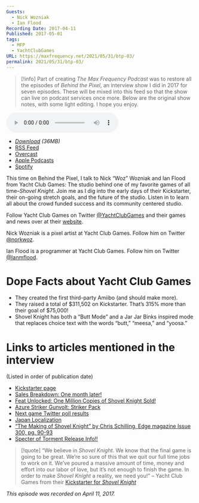 ```yaml
---
Guests:
  - Nick Wozniak
  - Ian Flood
Recording Date: 2017-04-11
Published: 2017-05-01
tags:
  - MFP
  - YachtClubGames
URL: https://maxfrequency.net/2021/05/31/btp-03/
permalink: 2021/05/31/btp-03/
---
```

> [!info]
> Part of creating *The Max Frequency Podcast* was to restore all the episodes of *Behind the Pixel*, an interview show I did in 2017 for seven episodes. These will be mixed into this feed so that the show can live on podcast services once more. Below are the original show notes, with some light editing. I hope you enjoy.

<audio controls>
  <source src="http://traffic.libsyn.com/forcedn/maxfrequency/BTP_Ep3_YCG.mp3">
</audio>

- *[Download](http://traffic.libsyn.com/forcedn/maxfrequency/BTP_Ep3_YCG.mp3) (36MB)*
- [RSS Feed](https://maxfrequency.libsyn.com/rss)
- [Overcast](https://overcast.fm/itunes1557043396)
- [Apple Podcasts](https://podcasts.apple.com/us/podcast/the-max-frequency-podcast/id1557043396)
- [Spotify](https://open.spotify.com/show/3W1LwBNmhZ6s5QmQViWXKn)

This time on Behind the Pixel, I talk to Nick “Woz” Wozniak and Ian Flood from Yacht Club Games: The studio behind one of my favorite games of all time–*Shovel Knight*. Join me as I dig into the early days of their Kickstarter, their on-going stretch goals, and the future of the studio. Listen in to learn all about the crowd funded success and its community centered studio.

Follow Yacht Club Games on Twitter [@YachtClubGames](http://twitter.com/yachtclubgames) and their games and news over at their [website](http://yachtclubgames.com/).

Nick Wozniak is a pixel artist at Yacht Club Games. Follow him on Twitter [@norkwoz](http://twitter.com/norkwoz).

Ian Flood is a programmer at Yacht Club Games. Follow him on Twitter [@Ianmflood](http://twitter.com/ianmflood).
# Dope Facts about Yacht Club Games

- They created the first third-party Amiibo (and should make more).
- They raised a total of $311,502 on Kickstarter. That’s 315% more than their goal of $75,000!
- Shovel Knight has both a “Butt Mode” and a Jar Jar Binks inspired mode that replaces choice text with the words “butt,” “meesa,” and “yoosa.”
# Links to articles mentioned in the interview

(Listed in order of publication date)

- [Kickstarter page](https://www.kickstarter.com/projects/yachtclubgames/shovel-knight)
- [Sales Breakdown: One month later!](http://yachtclubgames.com/2014/08/sales-one-month/)
- [Feat Unlocked: One Million Copies of Shovel Knight Sold!](http://yachtclubgames.com/2016/04/feat-unlocked-one-million-copies-of-shovel-knight-sold/)
- [Azure Striker Gunvolt: Striker Pack](http://yachtclubgames.com/2016/07/azure-striker-gunvolt-striker-pack/)
- [Next game Twitter poll results](https://twitter.com/YachtClubGames/status/752571235188387840)
- [Japan Localization](http://yachtclubgames.com/2016/07/japan-localization/)
- [“The Making of Shovel Knight” by Chris Schilling, Edge magazine Issue 300, pg. 90-93](https://www.retromags.com/magazines/uk/edge/edge-issue-300/)
- [Specter of Torment Release Info!!](http://yachtclubgames.com/2017/03/specter-of-torment-release-info/)

> [!quote]
> “We believe in *Shovel Knight*. We know that the final game is going to be great. We’re so sure of this that we quit our full time jobs to work on it. We’ve poured a massive amount of time, money and effort into our labor of love, but it’s not enough to finish the game. In order to make *Shovel Knight* a reality, we need you!” – Yacht Club Games from their [Kickstarter for *Shovel Knight*](https://www.kickstarter.com/projects/yachtclubgames/shovel-knight/description)

*This episode was recorded on April 11, 2017.*